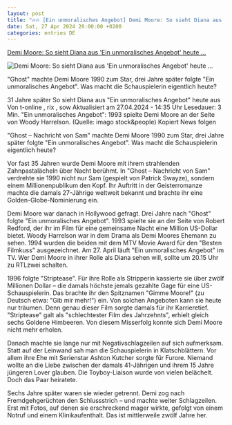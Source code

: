 ```yaml
---
layout: post
title: "🔥🔥 [Ein unmoralisches Angebot] Demi Moore: So sieht Diana aus 'Ein unmoralisches Angebot' heute ..."
date: Sat, 27 Apr 2024 20:00:00 +0200
categories: entries DE
---
```

[Demi Moore: So sieht Diana aus 'Ein unmoralisches Angebot' heute ...](https://www.t-online.de/unterhaltung/stars/id_88184210/demi-moore-so-sieht-diana-aus-ein-unmoralisches-angebot-heute-aus.html)

![Demi Moore: So sieht Diana aus 'Ein unmoralisches Angebot' heute ...](https://images.t-online.de/2024/04/cvj2-cvBQJqw/0x102:2301x1294/fit-in/1800x0/ein-unmoralisches-angebot-1993-spielte-demi-moore-an-der-seite-von-woody-harrelson.jpg)

"Ghost" machte Demi Moore 1990 zum Star, drei Jahre später folgte "Ein unmoralisches Angebot". Was macht die Schauspielerin eigentlich heute?

31 Jahre später So sieht Diana aus "Ein unmoralisches Angebot" heute aus Von t-online , rix , sow Aktualisiert am 27.04.2024 - 14:35 Uhr Lesedauer: 3 Min. "Ein unmoralisches Angebot": 1993 spielte Demi Moore an der Seite von Woody Harrelson. (Quelle: imago stock&people) Kopiert News folgen

"Ghost – Nachricht von Sam" machte Demi Moore 1990 zum Star, drei Jahre später folgte "Ein unmoralisches Angebot". Was macht die Schauspielerin eigentlich heute?

Vor fast 35 Jahren wurde Demi Moore mit ihrem strahlenden Zahnpastalächeln über Nacht berühmt. In "Ghost – Nachricht von Sam" verdrehte sie 1990 nicht nur Sam (gespielt von Patrick Swayze), sondern einem Millionenpublikum den Kopf. Ihr Auftritt in der Geisterromanze machte die damals 27-Jährige weltweit bekannt und brachte ihr eine Golden-Globe-Nominierung ein.

Demi Moore war danach in Hollywood gefragt. Drei Jahre nach "Ghost" folgte "Ein unmoralisches Angebot". 1993 spielte sie an der Seite von Robert Redford, der ihr im Film für eine gemeinsame Nacht eine Million US-Dollar bietet. Woody Harrelson war in dem Drama als Demi Moores Ehemann zu sehen. 1994 wurden die beiden mit dem MTV Movie Award für den "Besten Filmkuss" ausgezeichnet. Am 27. April läuft "Ein unmoralisches Angebot" im TV. Wer Demi Moore in ihrer Rolle als Diana sehen will, sollte um 20.15 Uhr zu RTLzwei schalten.

1996 folgte "Striptease". Für ihre Rolle als Stripperin kassierte sie über zwölf Millionen Dollar – die damals höchste jemals gezahlte Gage für eine US-Schauspielerin. Das brachte ihr den Spitznamen "Gimme Moore!" (zu Deutsch etwa: "Gib mir mehr!") ein. Von solchen Angeboten kann sie heute nur träumen. Denn genau dieser Film sorgte damals für ihr Karrieretief. "Striptease" galt als "schlechtester Film des Jahrzehnts", erhielt gleich sechs Goldene Himbeeren. Von diesem Misserfolg konnte sich Demi Moore nicht mehr erholen.

Danach machte sie lange nur mit Negativschlagzeilen auf sich aufmerksam. Statt auf der Leinwand sah man die Schauspielerin in Klatschblättern. Vor allem ihre Ehe mit Serienstar Ashton Kutcher sorgte für Furore. Niemand wollte an die Liebe zwischen der damals 41-Jährigen und ihrem 15 Jahre jüngeren Lover glauben. Die Toyboy-Liaison wurde von vielen belächelt. Doch das Paar heiratete.

Sechs Jahre später waren sie wieder getrennt. Demi zog nach Fremdgehgerüchten den Schlussstrich – und machte weiter Schlagzeilen. Erst mit Fotos, auf denen sie erschreckend mager wirkte, gefolgt von einem Notruf und einem Klinikaufenthalt. Das ist mittlerweile zwölf Jahre her.

